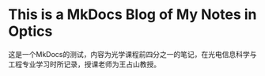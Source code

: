 # This is a MkDocs Blog of My Notes in Optics

这是一个MkDocs的测试，内容为光学课程前四分之一的笔记，在光电信息科学与工程专业学习时所记录，授课老师为王占山教授。